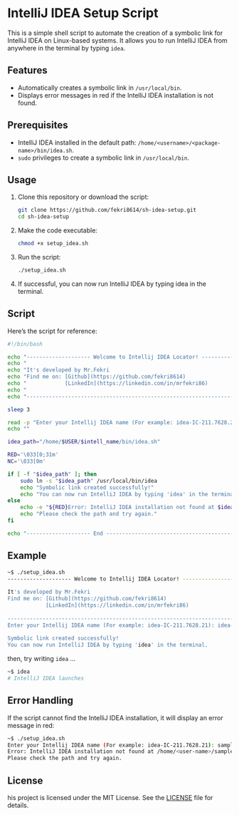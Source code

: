 # IntelliJ IDEA Setup Script

This is a simple shell script to automate the creation of a symbolic link for IntelliJ IDEA on Linux-based systems. It allows you to run IntelliJ IDEA from anywhere in the terminal by typing `idea`.

## Features
- Automatically creates a symbolic link in `/usr/local/bin`.
- Displays error messages in red if the IntelliJ IDEA installation is not found.

## Prerequisites
- IntelliJ IDEA installed in the default path: `/home/<username>/<package-name>/bin/idea.sh`.
- `sudo` privileges to create a symbolic link in `/usr/local/bin`.

## Usage

1. Clone this repository or download the script:
   ```bash
   git clone https://github.com/fekri8614/sh-idea-setup.git
   cd sh-idea-setup
   ```
2. Make the code executable:
   ```bash
   chmod +x setup_idea.sh
   ```

3. Run the script:
   ```bash
   ./setup_idea.sh
   ```

4. If successful, you can now run IntelliJ IDEA by typing idea in the terminal.

## Script
Here’s the script for reference:
```bash
#!/bin/bash

echo "-------------------- Welcome to Intellij IDEA Locator! -------------------"
echo "                                                                          |"
echo "It's developed by Mr.Fekri                                                |"
echo "Find me on: [Github](https://github.com/fekri8614)                        |"
echo "            [LinkedIn](https://linkedin.com/in/mrfekri86)                 |"
echo "                                                                          |"
echo "--------------------------------------------------------------------------"

sleep 3

read -p "Enter your Intellij IDEA name (For example: idea-IC-211.7628.21): " intell_name
echo ""

idea_path="/home/$USER/$intell_name/bin/idea.sh"

RED='\033[0;31m'
NC='\033[0m'

if [ -f "$idea_path" ]; then
    sudo ln -s "$idea_path" /usr/local/bin/idea
    echo "Symbolic link created successfully!"
    echo "You can now run IntelliJ IDEA by typing 'idea' in the terminal."
else
    echo -e "${RED}Error: IntelliJ IDEA installation not found at $idea_path.${NC}"
    echo "Please check the path and try again."
fi

echo "-------------------- End --------------------------------------------------"
```

## Example
```bash
~$ ./setup_idea.sh
-------------------- Welcome to Intellij IDEA Locator! --------------------
                                                                          |
It's developed by Mr.Fekri                                                |
Find me on: [Github](https://github.com/fekri8614)                        |
            [LinkedIn](https://linkedin.com/in/mrfekri86)                 |
                                                                          |
---------------------------------------------------------------------------
Enter your Intellij IDEA name (For example: idea-IC-211.7628.21): idea-IC-211.7628.21
   
Symbolic link created successfully!
You can now run IntelliJ IDEA by typing 'idea' in the terminal.
```
then, try writing `idea` ...
```bash
~$ idea
# IntelliJ IDEA launches
```

## Error Handling
If the script cannot find the IntelliJ IDEA installation, it will display an error message in red:

```bash
~$ ./setup_idea.sh
Enter your Intellij IDEA name (For example: idea-IC-211.7628.21): samplename
Error: IntelliJ IDEA installation not found at /home/<user-name>/samplename/bin/idea.sh. 
Please check the path and try again.
```

## License
his project is licensed under the MIT License. See the [LICENSE](https://github.com/fekri8614/sh-idea-setup/blob/master/LICENSE) file for details.
